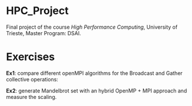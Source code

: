 # HPC_Project

Final project of the course *High Performance Computing*, University of Trieste, Master Program: DSAI.

# Exercises

**Ex1**: compare different openMPI algorithms for the Broadcast and Gather collective operations: 

**Ex2**: generate Mandelbrot set with an hybrid OpenMP + MPI approach and measure the scaling.
